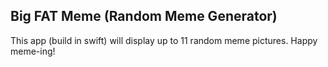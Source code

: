## Big FAT Meme (Random Meme Generator)

This app (build in swift) will display up to 11 random meme pictures.
Happy meme-ing!
